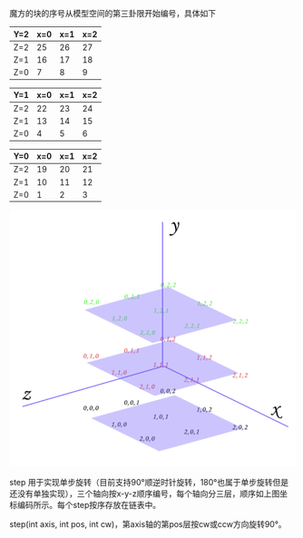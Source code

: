 魔方的块的序号从模型空间的第三卦限开始编号，具体如下

| Y=2  | x=0  | x=1  | x=2  |
| ---- | ---- | ---- | ---- |
| Z=2  | 25   | 26   | 27   |
| Z=1  | 16   | 17   | 18   |
| Z=0  | 7    | 8    | 9    |

| Y=1  | x=0  | x=1  | x=2  |
| ---- | ---- | ---- | ---- |
| Z=2  | 22   | 23   | 24   |
| Z=1  | 13   | 14   | 15   |
| Z=0  | 4    | 5    | 6    |

| Y=0  | x=0  | x=1  | x=2  |
| ---- | ---- | ---- | ---- |
| Z=2  | 19   | 20   | 21   |
| Z=1  | 10   | 11   | 12   |
| Z=0  | 1    | 2    | 3    |

![image-20210717162825465](./README.assets/image-20210717163128397.png)

step 用于实现单步旋转（目前支持90°顺逆时针旋转，180°也属于单步旋转但是还没有单独实现），三个轴向按x-y-z顺序编号，每个轴向分三层，顺序如上图坐标编码所示。每个step按序存放在链表中。

step(int axis, int pos, int cw)，第axis轴的第pos层按cw或ccw方向旋转90°。



